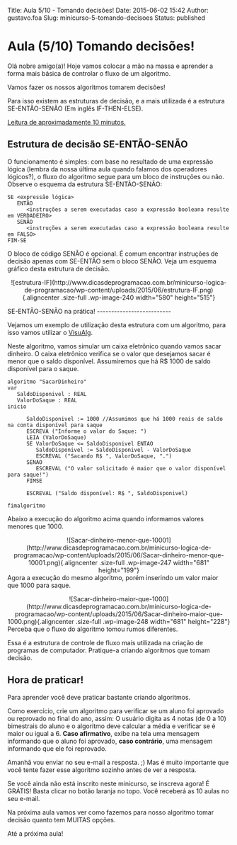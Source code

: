 Title: Aula 5/10 - Tomando decisões!
Date: 2015-06-02 15:42
Author: gustavo.foa
Slug: minicurso-5-tomando-decisoes
Status: published

Aula (5/10) Tomando decisões!
=============================

Olá nobre amigo(a)! Hoje vamos colocar a mão na massa e aprender a forma
mais básica de controlar o fluxo de um algoritmo.

Vamos fazer os nossos algoritmos tomarem decisões!

Para isso existem as estruturas de decisão, e a mais utilizada é a
estrutura SE-ENTÃO-SENÃO (Em inglês IF-THEN-ELSE).

<u>Leitura de aproximadamente 10 minutos.</u>

Estrutura de decisão SE-ENTÃO-SENÃO
-----------------------------------

O funcionamento é simples: com base no resultado de uma expressão lógica
(lembra da nossa última aula quando falamos dos operadores lógicos?), o
fluxo do algoritmo segue para um bloco de instruções ou não. Observe o
esquema da estrutura SE-ENTÃO-SENÃO:

``` {.toolbar-overlay:false .lang:default .decode:true .highlight:0}
SE <expressão lógica>
   ENTÃO
      <instruções a serem executadas caso a expressão booleana resulte em VERDADEIRO>
   SENÃO
      <instruções a serem executadas caso a expressão booleana resulte em FALSO>
FIM-SE
```

O bloco de código SENÃO é opcional. É comum encontrar instruções de
decisão apenas com SE-ENTÃO sem o bloco SENÃO. Veja um esquema gráfico
desta estrutura de decisão.

<p>
<center>
![estrutura-IF](http://www.dicasdeprogramacao.com.br/minicurso-logica-de-programacao/wp-content/uploads/2015/06/estrutura-IF.png){.aligncenter
.size-full .wp-image-240 width="580" height="515"}

</center>
</p>
SE-ENTÃO-SENÃO na prática!
--------------------------

Vejamos um exemplo de utilização desta estrutura com um algoritmo, para
isso vamos utilizar o
[VisuAlg](http://www.dicasdeprogramacao.com.br/download-visualg/).

Neste algoritmo, vamos simular um caixa eletrônico quando vamos sacar
dinheiro. O caixa eletrônico verifica se o valor que desejamos sacar é
menor que o saldo disponível. Assumiremos que há R\$ 1000 de saldo
disponível para o saque.

``` {.toolbar-overlay:false .lang:default .decode:true .highlight:0}
algoritmo "SacarDinheiro"
var
   SaldoDisponivel : REAL
   ValorDoSaque : REAL
inicio
 
      SaldoDisponivel := 1000 //Assumimos que há 1000 reais de saldo na conta disponível para saque
      ESCREVA ("Informe o valor do Saque: ")
      LEIA (ValorDoSaque)
      SE ValorDoSaque <= SaldoDisponivel ENTAO
         SaldoDisponivel := SaldoDisponivel - ValorDoSaque
         ESCREVAL ("Sacando R$ ", ValorDoSaque, ".")
      SENAO
         ESCREVAL ("O valor solicitado é maior que o valor disponível para saque!")
      FIMSE
 
      ESCREVAL ("Saldo disponível: R$ ", SaldoDisponivel)
 
fimalgoritmo
```

Abaixo a execução do algoritmo acima quando informamos valores menores
que 1000.

<p>
<center>
![Sacar-dinheiro-menor-que-10001](http://www.dicasdeprogramacao.com.br/minicurso-logica-de-programacao/wp-content/uploads/2015/06/Sacar-dinheiro-menor-que-10001.png){.aligncenter
.size-full .wp-image-247 width="681" height="199"}

</center>
Agora a execução do mesmo algoritmo, porém inserindo um valor maior que
1000 para saque.

</p>
<p>
<center>
![Sacar-dinheiro-maior-que-1000](http://www.dicasdeprogramacao.com.br/minicurso-logica-de-programacao/wp-content/uploads/2015/06/Sacar-dinheiro-maior-que-1000.png){.aligncenter
.size-full .wp-image-248 width="681" height="228"}

</center>
Perceba que o fluxo do algoritmo tomou rumos diferentes.

</p>
Essa é a estrutura de controle de fluxo mais utilizada na criação de
programas de computador. Pratique-a criando algoritmos que tomam
decisão.

Hora de praticar!
-----------------

Para aprender você deve praticar bastante criando algoritmos.

Como exercício, crie um algoritmo para verificar se um aluno foi
aprovado ou reprovado no final do ano, assim: O usuário digita as 4
notas (de 0 a 10) bimestrais do aluno e o algoritmo deve calcular a
média e verificar se é maior ou igual a 6. **Caso afirmativo**, exibe na
tela uma mensagem informando que o aluno foi aprovado, **caso
contrário**, uma mensagem informando que ele foi reprovado.

Amanhã vou enviar no seu e-mail a resposta. ;) Mas é muito importante
que você tente fazer esse algoritmo sozinho antes de ver a resposta.

Se você ainda não está inscrito neste minicurso, se inscreva agora! É
GRÁTIS! Basta clicar no botão laranja no topo. Você receberá as 10 aulas
no seu e-mail.

Na próxima aula vamos ver como fazemos para nosso algoritmo tomar
decisão quanto tem MUITAS opções.

Até a próxima aula!
